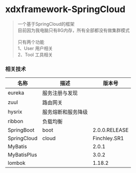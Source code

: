 # xdxframework-SpringCloud

>一个基于SpringCloud的框架 <br/>
目前因为我电脑只有8G内存，所有全部都没有做集群模式 <br/><br/>
只有两个功能<br/>
1、User 用户相关 <br/>
2、Tool 工具相关


### 相关技术

|名称|描述|版本号 |
|-|-|-|
|eureka|服务注册与发现||
|zuul|路由网关||
|hysrix|服务熔断和服务降级||
|ribbon|负载均衡||
|SpringBoot|boot|2.0.0.RELEASE|
|SpringCloud|cloud|Finchley.SR1|
|MyBatis||2.0.1|
|MyBatisPlus||3.0.2|
|lombok||1.18.2|